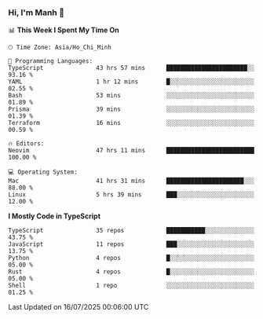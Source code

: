 ### Hi, I'm Manh 👋

<!--START_SECTION:waka-->
📊 **This Week I Spent My Time On** 

```text
🕑︎ Time Zone: Asia/Ho_Chi_Minh

💬 Programming Languages: 
TypeScript               43 hrs 57 mins      ███████████████████████░░   93.16 % 
YAML                     1 hr 12 mins        █░░░░░░░░░░░░░░░░░░░░░░░░   02.55 % 
Bash                     53 mins             ░░░░░░░░░░░░░░░░░░░░░░░░░   01.89 % 
Prisma                   39 mins             ░░░░░░░░░░░░░░░░░░░░░░░░░   01.39 % 
Terraform                16 mins             ░░░░░░░░░░░░░░░░░░░░░░░░░   00.59 % 

🔥 Editors: 
Neovim                   47 hrs 11 mins      █████████████████████████   100.00 % 

💻 Operating System: 
Mac                      41 hrs 31 mins      ██████████████████████░░░   88.00 % 
Linux                    5 hrs 39 mins       ███░░░░░░░░░░░░░░░░░░░░░░   12.00 % 
```

**I Mostly Code in TypeScript** 

```text
TypeScript               35 repos            ███████████░░░░░░░░░░░░░░   43.75 % 
JavaScript               11 repos            ███░░░░░░░░░░░░░░░░░░░░░░   13.75 % 
Python                   4 repos             █░░░░░░░░░░░░░░░░░░░░░░░░   05.00 % 
Rust                     4 repos             █░░░░░░░░░░░░░░░░░░░░░░░░   05.00 % 
Shell                    1 repo              ░░░░░░░░░░░░░░░░░░░░░░░░░   01.25 % 
```




 Last Updated on 16/07/2025 00:06:00 UTC
<!--END_SECTION:waka-->
